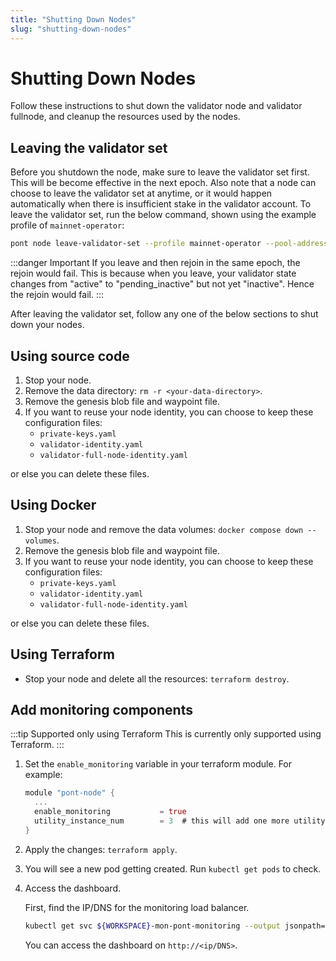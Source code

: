 ```yaml
---
title: "Shutting Down Nodes"
slug: "shutting-down-nodes"
---
```


# Shutting Down Nodes

Follow these instructions to shut down the validator node and validator fullnode, and cleanup the resources used by the nodes.

## Leaving the validator set

Before you shutdown the node, make sure to leave the validator set first. This will be become effective in the next epoch. Also note that a node can choose to leave the validator set at anytime, or it would happen automatically when there is insufficient stake in the validator account. To leave the validator set, run the below command, shown using the example profile of `mainnet-operator`:

```bash
pont node leave-validator-set --profile mainnet-operator --pool-address <owner-address>
```

:::danger Important
If you leave and then rejoin in the same epoch, the rejoin would fail. This is because  when you leave, your validator state changes from "active" to "pending_inactive" but not yet "inactive". Hence the rejoin would fail.
::: 

After leaving the validator set, follow any one of the below sections to shut down your nodes. 

## Using source code

1. Stop your node.
2. Remove the data directory: `rm -r <your-data-directory>`.
3. Remove the genesis blob file and waypoint file.
4. If you want to reuse your node identity, you can choose to keep these configuration files: 
   - `private-keys.yaml`
   - `validator-identity.yaml`
   - `validator-full-node-identity.yaml` 
  
  or else you can delete these files.

## Using Docker

1. Stop your node and remove the data volumes: `docker compose down --volumes`.
2. Remove the genesis blob file and waypoint file.
3. If you want to reuse your node identity, you can choose to keep these configuration files: 
   - `private-keys.yaml`
   - `validator-identity.yaml`
   - `validator-full-node-identity.yaml` 
  
  or else you can delete these files.

## Using Terraform

- Stop your node and delete all the resources: `terraform destroy`.

## Add monitoring components

:::tip Supported only using Terraform
This is currently only supported using Terraform.
:::

1. Set the `enable_monitoring` variable in your terraform module. For example:

    ```rust
    module "pont-node" {
      ...
      enable_monitoring           = true
      utility_instance_num        = 3  # this will add one more utility instance to run monitoring component
    }
    ```

2. Apply the changes: `terraform apply`.

3. You will see a new pod getting created. Run `kubectl get pods` to check.

4. Access the dashboard.

    First, find the IP/DNS for the monitoring load balancer.

    ```bash
    kubectl get svc ${WORKSPACE}-mon-pont-monitoring --output jsonpath='{.status.loadBalancer.ingress[0]}'
    ```

    You can access the dashboard on `http://<ip/DNS>`.

